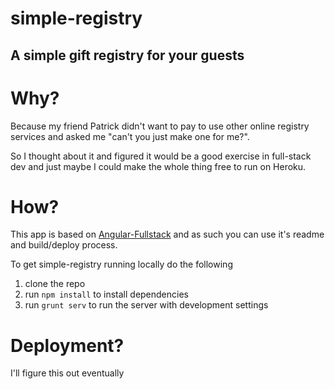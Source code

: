 # simple-registry
## A simple gift registry for your guests

# Why?

Because my friend Patrick didn't want to pay to use other online registry services and asked me "can't you just make one for me?". 

So I thought about it and figured it would be a good exercise in full-stack dev and just maybe I could make the whole thing free to run on Heroku.

# How?

This app is based on [Angular-Fullstack](https://github.com/DaftMonk/generator-angular-fullstack) and as such you can use it's readme and build/deploy process.

To get simple-registry running locally do the following

1. clone the repo
2. run `npm install` to install dependencies
3. run `grunt serv` to run the server with development settings

# Deployment?

I'll figure this out eventually